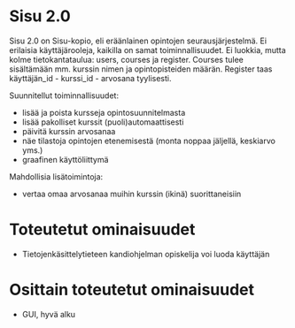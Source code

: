 # Sisu 2.0
Sisu 2.0 on Sisu-kopio, eli eräänlainen opintojen seurausjärjestelmä. Ei erilaisia käyttäjärooleja, kaikilla on samat toiminnallisuudet. Ei luokkia, mutta kolme tietokantataulua: users, courses ja register. Courses tulee sisältämään mm. kurssin nimen ja opintopisteiden määrän. Register taas käyttäjän_id - kurssi_id - arvosana tyylisesti.

Suunnitellut toiminnallisuudet:
- lisää ja poista kursseja opintosuunnitelmasta
- lisää pakolliset kurssit (puoli)automaattisesti
- päivitä kurssin arvosanaa
- näe tilastoja opintojen etenemisestä (monta noppaa jäljellä, keskiarvo yms.)
- graafinen käyttöliittymä



Mahdollisia lisätoimintoja:
- vertaa omaa arvosanaa muihin kurssin (ikinä) suorittaneisiin 


# Toteutetut ominaisuudet
- Tietojenkäsittelytieteen kandiohjelman opiskelija voi luoda käyttäjän


# Osittain toteutetut ominaisuudet
- GUI, hyvä alku
